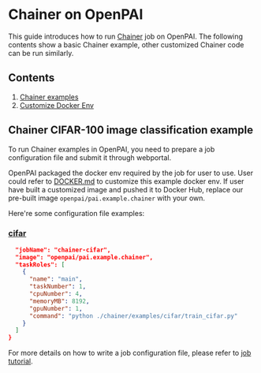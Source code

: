<!--
  Copyright (c) Microsoft Corporation
  All rights reserved.

  MIT License

  Permission is hereby granted, free of charge, to any person obtaining a copy of this software and associated
  documentation files (the "Software"), to deal in the Software without restriction, including without limitation
  the rights to use, copy, modify, merge, publish, distribute, sublicense, and/or sell copies of the Software, and
  to permit persons to whom the Software is furnished to do so, subject to the following conditions:
  The above copyright notice and this permission notice shall be included in all copies or substantial portions of the Software.

  THE SOFTWARE IS PROVIDED *AS IS*, WITHOUT WARRANTY OF ANY KIND, EXPRESS OR IMPLIED, INCLUDING
  BUT NOT LIMITED TO THE WARRANTIES OF MERCHANTABILITY, FITNESS FOR A PARTICULAR PURPOSE AND
  NONINFRINGEMENT. IN NO EVENT SHALL THE AUTHORS OR COPYRIGHT HOLDERS BE LIABLE FOR ANY CLAIM,
  DAMAGES OR OTHER LIABILITY, WHETHER IN AN ACTION OF CONTRACT, TORT OR OTHERWISE, ARISING FROM,
  OUT OF OR IN CONNECTION WITH THE SOFTWARE OR THE USE OR OTHER DEALINGS IN THE SOFTWARE.
-->


# Chainer on OpenPAI

This guide introduces how to run [Chainer](https://chainer.org/) job on OpenPAI.
The following contents show a basic Chainer example, other customized Chainer code can be run similarly.

## Contents

1. [Chainer examples](#chainer-example)
2. [Customize Docker Env](#customize-docker-env)

## Chainer CIFAR-100 image classification example

To run Chainer examples in OpenPAI, you need to prepare a job configuration file and submit it through webportal.

OpenPAI packaged the docker env required by the job for user to use. User could refer to [DOCKER.md](./DOCKER.md) to customize this example docker env. If user have built a customized image and pushed it to Docker Hub, replace our pre-built image `openpai/pai.example.chainer` with your own. 

Here're some configuration file examples:

### [cifar](https://github.com/chainer/chainer/tree/master/examples/cifar)

```json
  "jobName": "chainer-cifar",
  "image": "openpai/pai.example.chainer",
  "taskRoles": [
    {
      "name": "main",
      "taskNumber": 1,
      "cpuNumber": 4,
      "memoryMB": 8192,
      "gpuNumber": 1,
      "command": "python ./chainer/examples/cifar/train_cifar.py"
    }
  ]
}
```

For more details on how to write a job configuration file, please refer to [job tutorial](../../docs/user/training.md).

